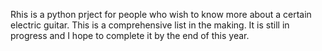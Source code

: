 Rhis is a python prject for people who wish to know more about a certain electric guitar. This is a comprehensive list in the making. It is still in progress and I hope to complete it by the end of this year. 
